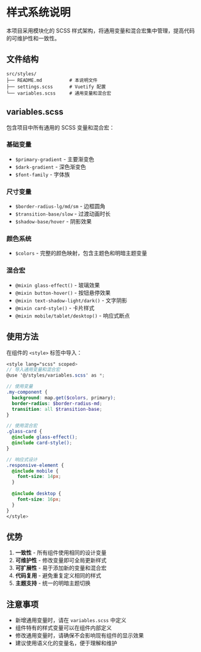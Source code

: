 # 样式系统说明

本项目采用模块化的 SCSS 样式架构，将通用变量和混合宏集中管理，提高代码的可维护性和一致性。

## 文件结构

```
src/styles/
├── README.md          # 本说明文件
├── settings.scss      # Vuetify 配置
└── variables.scss     # 通用变量和混合宏
```

## variables.scss

包含项目中所有通用的 SCSS 变量和混合宏：

### 基础变量
- `$primary-gradient` - 主要渐变色
- `$dark-gradient` - 深色渐变色
- `$font-family` - 字体族

### 尺寸变量
- `$border-radius-lg/md/sm` - 边框圆角
- `$transition-base/slow` - 过渡动画时长
- `$shadow-base/hover` - 阴影效果

### 颜色系统
- `$colors` - 完整的颜色映射，包含主题色和明暗主题变量

### 混合宏
- `@mixin glass-effect()` - 玻璃效果
- `@mixin button-hover()` - 按钮悬停效果
- `@mixin text-shadow-light/dark()` - 文字阴影
- `@mixin card-style()` - 卡片样式
- `@mixin mobile/tablet/desktop()` - 响应式断点

## 使用方法

在组件的 `<style>` 标签中导入：

```scss
<style lang="scss" scoped>
// 导入通用变量和混合宏
@use '@/styles/variables.scss' as *;

// 使用变量
.my-component {
  background: map.get($colors, primary);
  border-radius: $border-radius-md;
  transition: all $transition-base;
}

// 使用混合宏
.glass-card {
  @include glass-effect();
  @include card-style();
}

// 响应式设计
.responsive-element {
  @include mobile {
    font-size: 14px;
  }
  
  @include desktop {
    font-size: 16px;
  }
}
</style>
```

## 优势

1. **一致性** - 所有组件使用相同的设计变量
2. **可维护性** - 修改变量即可全局更新样式
3. **可扩展性** - 易于添加新的变量和混合宏
4. **代码复用** - 避免重复定义相同的样式
5. **主题支持** - 统一的明暗主题切换

## 注意事项

- 新增通用变量时，请在 `variables.scss` 中定义
- 组件特有的样式变量可以在组件内部定义
- 修改通用变量时，请确保不会影响现有组件的显示效果
- 建议使用语义化的变量名，便于理解和维护
